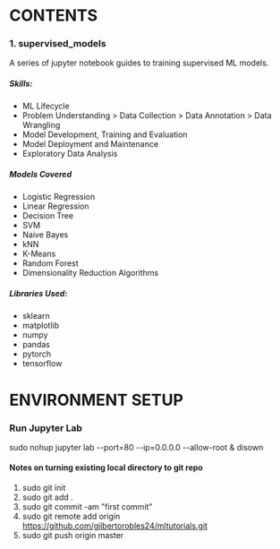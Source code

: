 # CONTENTS
### 1. supervised_models 
A series of jupyter notebook guides to training supervised ML models.

##### Skills:
- ML Lifecycle
- Problem Understanding > Data Collection > Data Annotation > Data Wrangling
- Model Development, Training and Evaluation
- Model Deployment and Maintenance
- Exploratory Data Analysis

##### Models Covered
- Logistic Regression
- Linear Regression
- Decision Tree
- SVM
- Naive Bayes
- kNN
- K-Means
- Random Forest
- Dimensionality Reduction Algorithms

##### Libraries Used:
- sklearn
- matplotlib
- numpy
- pandas
- pytorch
- tensorflow


# ENVIRONMENT SETUP
### Run Jupyter Lab
sudo nohup jupyter lab --port=80 --ip=0.0.0.0 --allow-root & disown


#### Notes on turning existing local directory to git repo
1. sudo git init
2. sudo git add .
3. sudo git commit -am "first commit"
4. sudo git remote add origin https://github.com/gilbertorobles24/mltutorials.git
5. sudo git push origin master
